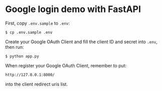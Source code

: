# Google login demo with FastAPI

First, copy `.env.sample` to `.env`:

    $ cp .env.sample .env

Create your Google OAuth Client and fill the client ID and secret
into `.env`, then run:

    $ python app.py

When register your Google OAuth Client, remember to put:

    http://127.0.0.1:8000/

into the client redirect uris list.
